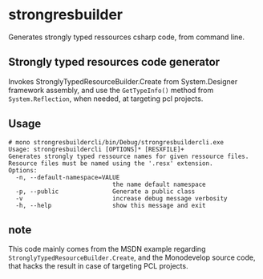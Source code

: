 # strongresbuilder

Generates strongly typed ressources csharp code, from command line.

## Strongly typed resources code generator

Invokes StronglyTypedResourceBuilder.Create from System.Designer framework assembly,
and use the `GetTypeInfo()` method from `System.Reflection`, when needed, at targeting pcl projects. 

## Usage 

```
# mono strongresbuildercli/bin/Debug/strongresbuildercli.exe
Usage: strongresbuildercli [OPTIONS]* [RESXFILE]+ 
Generates strongly typed ressource names for given ressource files.
Resource files must be named using the '.resx' extension.
Options:
  -n, --default-namespace=VALUE
                             the name default namespace
  -p, --public               Generate a public class
  -v                         increase debug message verbosity
  -h, --help                 show this message and exit
```

## note

This code mainly comes from the MSDN example regarding `StronglyTypedResourceBuilder.Create`, 
and the Monodevelop source code,
that hacks the result in case of targeting PCL projects.


